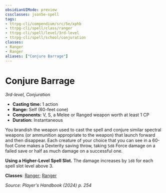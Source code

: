 ```yaml
---
obsidianUIMode: preview
cssclasses: json5e-spell
tags:
- ttrpg-cli/compendium/src/5e/xphb
- ttrpg-cli/spell/class/ranger
- ttrpg-cli/spell/level/3rd-level
- ttrpg-cli/spell/school/conjuration
classes:
- Ranger
- Ranger
aliases: ["Conjure Barrage"]
---
```

# Conjure Barrage
*3rd-level, Conjuration*  


- **Casting time:** 1 action
- **Range:** Self (60-feet cone)
- **Components:** V, S, a Melee or Ranged weapon worth at least 1 CP
- **Duration:** Instantaneous

You brandish the weapon used to cast the spell and conjure similar spectral weapons (or ammunition appropriate to the weapon) that launch forward and then disappear. Each creature of your choice that you can see in a 60-foot Cone makes a Dexterity saving throw, taking `5d8` Force damage on a failed save or half as much damage on a successful one.

**Using a Higher-Level Spell Slot.** The damage increases by `1d8` for each spell slot level above 3.

**Classes**: [Ranger](list-spells-classes-ranger); [Ranger](list-spells-classes-ranger)

*Source: Player's Handbook (2024) p. 254*